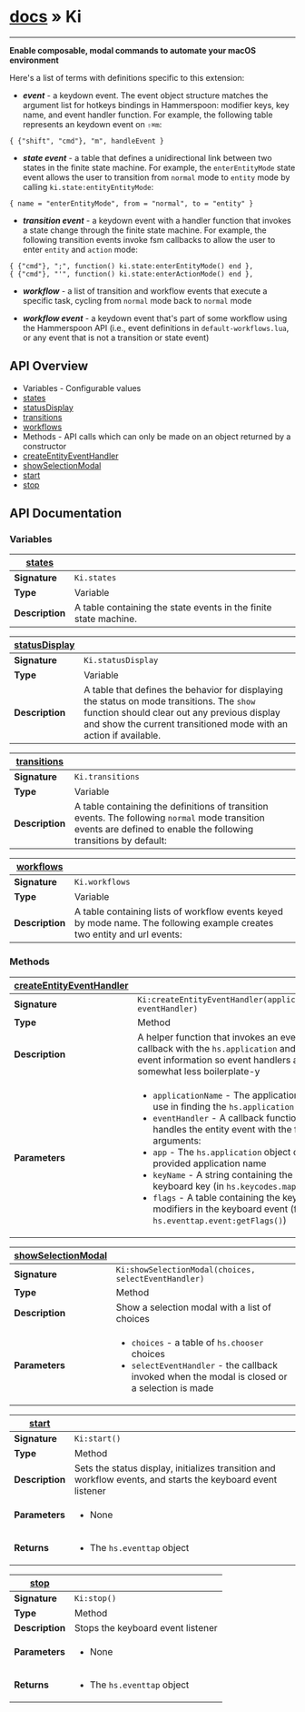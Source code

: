 # [docs](index.md) » Ki
---

**Enable composable, modal commands to automate your macOS environment**

Here's a list of terms with definitions specific to this extension:
* **_event_** - a keydown event. The event object structure matches the argument list for hotkeys bindings in Hammerspoon: modifier keys, key name, and event handler function. For example, the following table represents an keydown event on `⇧⌘m`:
 ```
 { {"shift", "cmd"}, "m", handleEvent }
 ```

* **_state event_** - a table that defines a unidirectional link between two states in the finite state machine. For example, the `enterEntityMode` state event allows the user to transition from `normal` mode to `entity` mode by calling `ki.state:entityEntityMode`:
 ```
 { name = "enterEntityMode", from = "normal", to = "entity" }
 ```

* **_transition event_** - a keydown event with a handler function that invokes a state change through the finite state machine. For example, the following transition events invoke fsm callbacks to allow the user to enter `entity` and `action` mode:
 ```
 { {"cmd"}, ";", function() ki.state:enterEntityMode() end },
 { {"cmd"}, "'", function() ki.state:enterActionMode() end },
 ```

* **_workflow_** - a list of transition and workflow events that execute a specific task, cycling from `normal` mode back to `normal` mode

* **_workflow event_** - a keydown event that's part of some workflow using the Hammerspoon API (i.e., event definitions in `default-workflows.lua`, or any event that is not a transition or state event)

## API Overview
* Variables - Configurable values
 * [states](#states)
 * [statusDisplay](#statusDisplay)
 * [transitions](#transitions)
 * [workflows](#workflows)
* Methods - API calls which can only be made on an object returned by a constructor
 * [createEntityEventHandler](#createEntityEventHandler)
 * [showSelectionModal](#showSelectionModal)
 * [start](#start)
 * [stop](#stop)

## API Documentation

### Variables

| [states](#states)         |                                                                                     |
| --------------------------------------------|-------------------------------------------------------------------------------------|
| **Signature**                               | `Ki.states`                                                                    |
| **Type**                                    | Variable                                                                     |
| **Description**                             | A table containing the state events in the finite state machine.                                                                     |

| [statusDisplay](#statusDisplay)         |                                                                                     |
| --------------------------------------------|-------------------------------------------------------------------------------------|
| **Signature**                               | `Ki.statusDisplay`                                                                    |
| **Type**                                    | Variable                                                                     |
| **Description**                             | A table that defines the behavior for displaying the status on mode transitions. The `show` function should clear out any previous display and show the current transitioned mode with an action if available.                                                                     |

| [transitions](#transitions)         |                                                                                     |
| --------------------------------------------|-------------------------------------------------------------------------------------|
| **Signature**                               | `Ki.transitions`                                                                    |
| **Type**                                    | Variable                                                                     |
| **Description**                             | A table containing the definitions of transition events. The following `normal` mode transition events are defined to enable the following transitions by default:                                                                     |

| [workflows](#workflows)         |                                                                                     |
| --------------------------------------------|-------------------------------------------------------------------------------------|
| **Signature**                               | `Ki.workflows`                                                                    |
| **Type**                                    | Variable                                                                     |
| **Description**                             | A table containing lists of workflow events keyed by mode name. The following example creates two entity and url events:                                                                     |

### Methods

| [createEntityEventHandler](#createEntityEventHandler)         |                                                                                     |
| --------------------------------------------|-------------------------------------------------------------------------------------|
| **Signature**                               | `Ki:createEntityEventHandler(applicationName, eventHandler)`                                                                    |
| **Type**                                    | Method                                                                     |
| **Description**                             | A helper function that invokes an event handler callback with the `hs.application` and keydown event information so event handlers are somewhat less boilerplate-y                                                                     |
| **Parameters**                              | <ul><li>`applicationName` - The application name for use in finding the `hs.application`</li><li>`eventHandler` - A callback function that handles the entity event with the following arguments:</li><li> `app` - The `hs.application` object of the provided application name</li><li> `keyName` - A string containing the name of a keyboard key (in `hs.keycodes.map`)</li><li> `flags` - A table containing the keyboard modifiers in the keyboard event (from `hs.eventtap.event:getFlags()`)</li></ul> |

| [showSelectionModal](#showSelectionModal)         |                                                                                     |
| --------------------------------------------|-------------------------------------------------------------------------------------|
| **Signature**                               | `Ki:showSelectionModal(choices, selectEventHandler)`                                                                    |
| **Type**                                    | Method                                                                     |
| **Description**                             | Show a selection modal with a list of choices                                                                     |
| **Parameters**                              | <ul><li>`choices` - a table of `hs.chooser` choices</li><li>`selectEventHandler` - the callback invoked when the modal is closed or a selection is made</li></ul> |

| [start](#start)         |                                                                                     |
| --------------------------------------------|-------------------------------------------------------------------------------------|
| **Signature**                               | `Ki:start()`                                                                    |
| **Type**                                    | Method                                                                     |
| **Description**                             | Sets the status display, initializes transition and workflow events, and starts the keyboard event listener                                                                     |
| **Parameters**                              | <ul><li>None</li></ul> |
| **Returns**                                 | <ul><li> The `hs.eventtap` object</li></ul>          |

| [stop](#stop)         |                                                                                     |
| --------------------------------------------|-------------------------------------------------------------------------------------|
| **Signature**                               | `Ki:stop()`                                                                    |
| **Type**                                    | Method                                                                     |
| **Description**                             | Stops the keyboard event listener                                                                     |
| **Parameters**                              | <ul><li>None</li></ul> |
| **Returns**                                 | <ul><li> The `hs.eventtap` object</li></ul>          |

